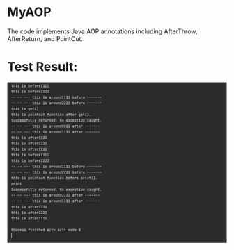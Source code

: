 # MyAOP
The code implements Java AOP annotations including AfterThrow, AfterReturn, and PointCut.

# Test Result:
![Screenshot](CustomAnnotationTestResult.png)

